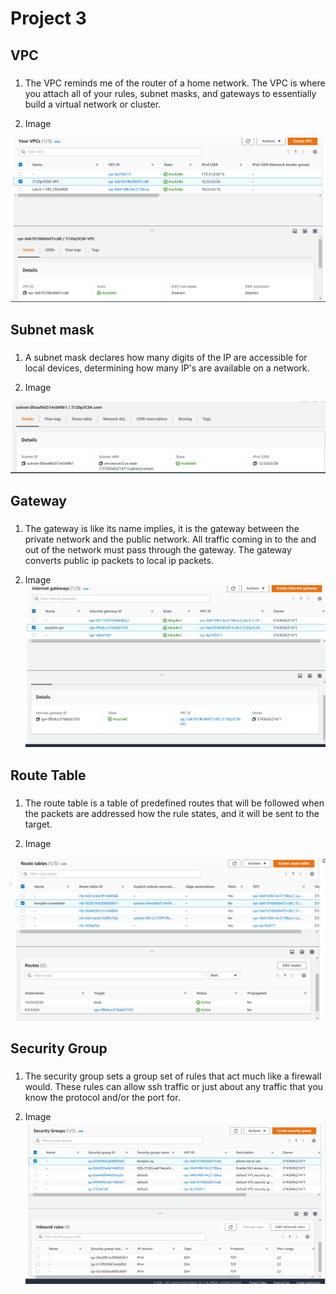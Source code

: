 # Project 3

## VPC
###
1. The VPC reminds me of the router of a home network. The VPC is where you attach all of your rules, subnet masks, and gateways to essentially build a virtual network or cluster.

2. Image

![vpc image](vpcCap.png)

## Subnet mask
###
1. A subnet mask declares how many digits of the IP are accessible for local devices, determining how many IP's are available on a network.

2. Image

![subnet image](subnetCap.png)

## Gateway
###
1. The gateway is like its name implies, it is the gateway between the private network and the public network.  All traffic coming in to the and out of the network must pass through the gateway. The gateway converts public ip packets to local ip packets.

2. Image
![subnet image](gatewayCap.png)

## Route Table
###
1. The route table is a table of predefined routes that will be followed when the packets are addressed how the rule states, and it will be sent to the target.

2. Image

![routetable image](routeCap.png)

## Security Group
###
1. The security group sets a group set of rules that act much like a firewall would.  These rules can allow ssh traffic or just about any traffic that you know the protocol and/or the port for.

2. Image
![SecurityGroup image](securityCap.png)